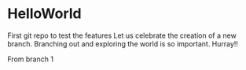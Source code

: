 # HelloWorld
First git repo to test the features
Let us celebrate the creation of a new branch.
Branching out and exploring the world is so important.
Hurray!!

From branch 1
